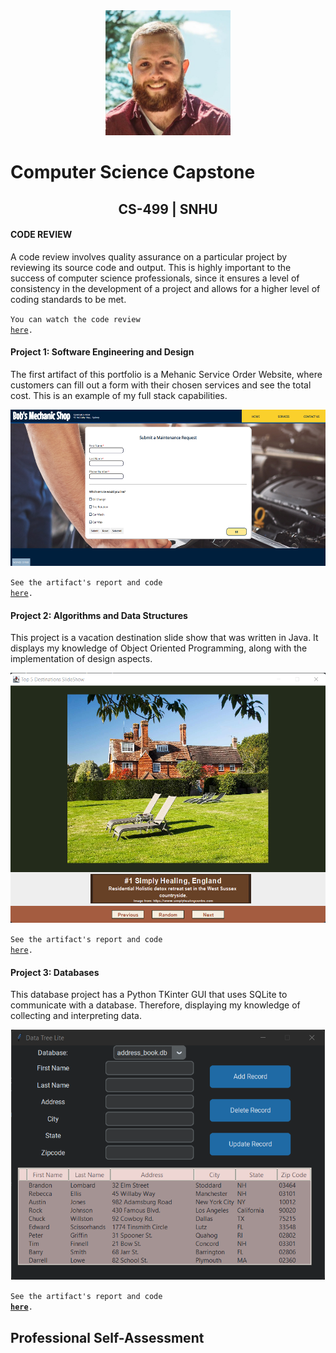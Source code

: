 <center>
  <img src="profile.jpg" height=200 width=200>
</center>
  
# Computer Science Capstone
  
## <center>CS-499 | SNHU</center>

#### CODE REVIEW

A code review involves quality assurance on a particular project by reviewing its source code and output. This is highly important to the success of computer science professionals, since it ensures a level of consistency in the development of a project and allows for a higher level of coding standards to be met. 

<code>You can watch the code review <a href="https://www.brandonlombard.com/CS-499/code-review.html">here</a>.</code>

#### Project 1: Software Engineering and Design

The first artifact of this portfolio is a Mehanic Service Order Website, where customers can fill out a form with their chosen services and see the total cost. This is an example of my full stack capabilities.

<center>
  <a href="https://github.com/BrandonLombard/BrandonLombard.github.io/tree/Mechanic-Website#enhancement-one-software-design-and-engineering" title="Click me to view the artifact report">
    <img src="mechanic_shop_final.png" height=250>
  </a>
</center>
  
<code>See the artifact's report and code <a href="https://github.com/BrandonLombard/BrandonLombard.github.io/tree/Mechanic-Website">here</a>.</code>

#### Project 2: Algorithms and Data Structures

This project is a vacation destination slide show that was written in Java. It displays my knowledge of Object Oriented Programming, along with the implementation of design aspects.

<center>
  <a href="https://github.com/BrandonLombard/BrandonLombard.github.io/tree/Java-Slide-Show#enhancement-two-algorithms-and-data-structures" title="Click me to view the artifact report">
    <img src="slideshow-final.png" height=400>
  </a>
</center>
  
<code>See the artifact's report and code <a href="https://github.com/BrandonLombard/BrandonLombard.github.io/tree/Java-Slide-Show">here</a>.</code>

#### Project 3: Databases

This database project has a Python TKinter GUI that uses SQLite to communicate with a database. Therefore, displaying my knowledge of collecting and interpreting data.

<center>
  <a href="https://github.com/BrandonLombard/BrandonLombard.github.io/tree/DataTreeLite#enhancement-three-databases">
    <img src="database-final.png" height=400>
  </a>
</center>

  <code>See the artifact's report and code <b><a href="https://github.com/BrandonLombard/BrandonLombard.github.io/tree/DataTreeLite" title="Click me to view the artifact report">here</a></b>.</code>

## Professional Self-Assessment


